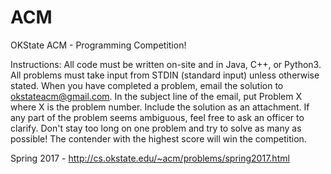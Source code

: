 # ACM

OKState ACM -  Programming Competition!

Instructions:
All code must be written on-site and in Java, C++, or Python3.
All problems must take input from STDIN (standard input) unless otherwise stated.
When you have completed a problem, email the solution to okstateacm@gmail.com.
In the subject line of the email, put Problem X where X is the problem number. Include the solution as an attachment.
If any part of the problem seems ambiguous, feel free to ask an officer to clarify.
Don't stay too long on one problem and try to solve as many as possible!
The contender with the highest score will win the competition.



Spring 2017 - http://cs.okstate.edu/~acm/problems/spring2017.html